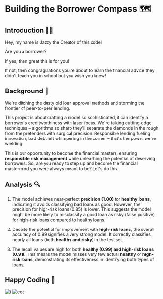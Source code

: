 # Building the Borrower Compass 🗺️


## Introduction 👩‍💻
Hey, my name is Jazzy the Creator of this code! 

Are you a borrower? 

If yes, then great this is for you! 

If not, then congragulations you're about to learn the financial advice they didn't teach you in school but you wish you knew!

## Background 🌅
We're ditching the dusty old loan approval methods and storming the frontier of peer-to-peer lending.

This project is about crafting a model so sophisticated, it can identify a borrower's creditworthiness with laser focus. We're talking cutting-edge techniques – algorithms so sharp they'll separate the diamonds in the rough from the pretenders with surgical precision. Responsible lending fueling innovation, bad debt left whimpering in the corner – that's the power we're wielding.

This is our opportunity to become the financial masters, ensuring **responsible risk management** while unleashing the potential of deserving borrowers. So, are you ready to step up and become the financial mastermind you were always meant to be? Let's do this.

## Analysis 🔍
1. The model achieves near-perfect **precision (1.00)** for **healthy loans**, indicating it avoids classifying bad loans as good. However, the precision for high-risk loans (0.85) is lower. This suggests the model might be more likely to misclassify a good loan as risky (false positive) for high-risk loans compared to healthy loans.

2. Despite the potential for improvement with **high-risk loans**, the overall accuracy of 0.99 signifies a very strong model. It correctly classifies nearly all loans (both **healthy and risky**) in the test set.

3.  The recall values are high for both **healthy (0.99) and high-risk loans (0.91)**. This means the model misses very few actual **healthy** or **high-risk loans**, demonstrating its effectiveness in identifying both types of loans.

## Happy Coding 🎉
![i](https://images.unsplash.com/photo-1556742111-a301076d9d18?w=800&auto=format&fit=crop&q=60&ixlib=rb-4.0.3&ixid=M3wxMjA3fDB8MHxzZWFyY2h8MTR8fGJhbmtpbmd8ZW58MHwwfDB8fHwy)
![eee](https://images.unsplash.com/photo-1417733403748-83bbc7c05140?w=800&auto=format&fit=crop&q=60&ixlib=rb-4.0.3&ixid=M3wxMjA3fDB8MHxzZWFyY2h8MTh8fGJhbmtpbmd8ZW58MHwwfDB8fHwy)
